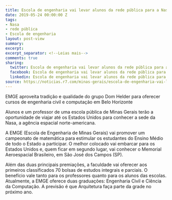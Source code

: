 ```yaml
---
title: Escola de engenharia vai levar alunos da rede pública para a Nasa
date: 2019-05-24 00:00:00 Z
tags:
- Nasa
- rede pública
- Escola de engenharia
layout: post-view
summary:
excerpt: 
excerpt_separator: <!--Leias mais-->
comments: true
sharing:
  twitter: Escola de engenharia vai levar alunos da rede pública para a Nasa
  facebook: Escola de engenharia vai levar alunos da rede pública para a Nasa
  linkedin: Escola de engenharia vai levar alunos da rede pública para a Nasa
source: https://noticias.r7.com/minas-gerais/escola-de-engenharia-vai-levar-alunos-da-rede-publica-para-a-nasa-23052019
---
```


EMGE aproveita tradição e qualidade do grupo Dom Helder para oferecer cursos de engenharia civil e computação em Belo Horizonte

<!--Leias mais-->

Alunos e um professor de uma escola pública de Minas Gerais terão a oportunidade de viajar até os Estados Unidos para conhecer a sede da Nasa, a agência espacial norte-americana.

A EMGE (Escola de Engenharia de Minas Gerais) vai promover um campeonato de matemática para estimular os estudantes do Ensino Médio de todo o Estado a participar. O melhor colocado vai embarcar para os Estados Unidos e, quem ficar em segundo lugar, vai conhecer o Memorial Aeroespacial Brasileiro, em São José dos Campos (SP).

Além das duas principais premiações, a faculdade vai oferecer aos primeiros classificados 70 bolsas de estudos integrais e parciais. O benefício vale tanto para os professores quanto para os alunos das escolas. Atualmente, a EMGE oferece duas graduações: Engenharia Civil e Ciência da Computação. A previsão é que Arquitetura faça parte da grade no próximo ano.